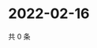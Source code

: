 # 2022-02-16

共 0 条

<!-- BEGIN WEIBO -->
<!-- 最后更新时间 Wed Feb 16 2022 04:14:56 GMT+0800 (China Standard Time) -->

<!-- END WEIBO -->
